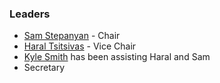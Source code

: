 ### Leaders
* [Sam Stepanyan](mailto:sam.stepanyan@owasp.org) - Chair
* [Haral Tsitsivas](mailto:haral.tsitsivas@owasp.org) - Vice Chair
* [Kyle Smith](mailto:kyle.smith@owasp.org) has been assisting Haral and Sam 
* Secretary





